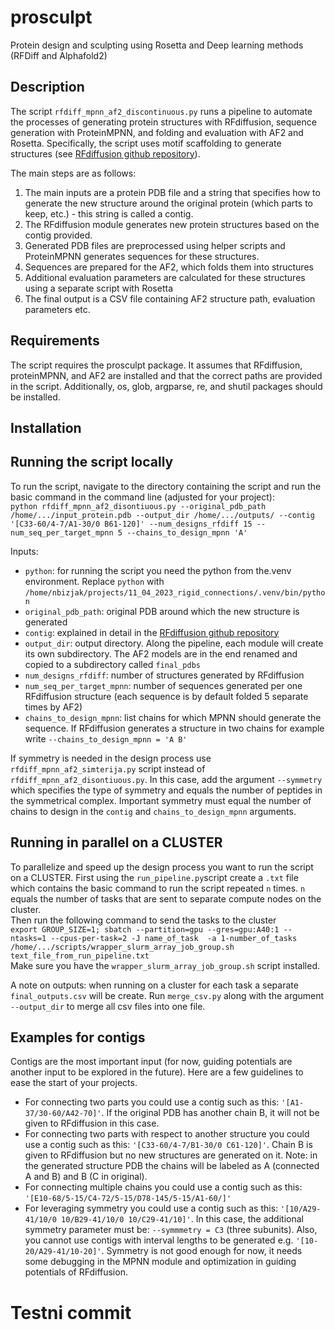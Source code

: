 # prosculpt
Protein design and sculpting using Rosetta and Deep learning methods (RFDiff and Alphafold2)
## Description 
The script `rfdiff_mpnn_af2_discontinuous.py` runs a pipeline to automate the processes of generating protein structures with RFdiffusion, sequence generation with ProteinMPNN, and folding and evaluation with AF2 and Rosetta. Specifically, the script uses motif scaffolding to generate structures (see [RFdiffusion github repository](https://github.com/RosettaCommons/RFdiffusion/blob/main/README.md])).

The main steps are as follows:
1. The main inputs are a protein PDB file and a string that specifies how to generate the new structure around the original protein (which parts to keep, etc.) - this string is called a contig. 
2. The RFdiffusion module generates new protein structures based on the contig provided.
4. Generated PDB files are preprocessed using helper scripts and ProteinMPNN generates sequences for these structures.
5. Sequences are prepared for the AF2, which folds them into structures
6. Additional evaluation parameters are calculated for these structures using a separate script with Rosetta
7. The final output is a CSV file containing AF2 structure path, evaluation parameters etc.

## Requirements  
The script requires the prosculpt package. It assumes that RFdiffusion, proteinMPNN, and AF2 are installed and that the correct paths are provided in the script. Additionally, os, glob, argparse, re, and shutil packages should be installed.  
## Installation

  
## Running the script locally
To run the script, navigate to the directory containing the script and run the basic command in the command line (adjusted for your project):  
`python rfdiff_mpnn_af2_disontiuous.py --original_pdb_path /home/.../input_protein.pdb --output_dir /home/.../outputs/ --contig '[C33-60/4-7/A1-30/0 B61-120]' --num_designs_rfdiff 15 --num_seq_per_target_mpnn 5 --chains_to_design_mpnn 'A' `

Inputs: 
- `python`: for running the script you need the python from the.venv environment. Replace `python` with `/home/nbizjak/projects/11_04_2023_rigid_connections/.venv/bin/python`
- `original_pdb_path`: original PDB around which the new structure is generated
- `contig`: explained in detail in the [RFdiffusion github repository](https://github.com/RosettaCommons/RFdiffusion/blob/main/README.md)  
- `output_dir`: output directory. Along the pipeline, each module will create its own subdirectory. The AF2 models are in the end renamed and copied to a subdirectory called `final_pdbs` 
- `num_designs_rfdiff`: number of structures generated by RFdiffusion
- `num_seq_per_target_mpnn`: number of sequences generated per one RFdiffusion structure (each sequence is by default folded 5 separate times by AF2)
- `chains_to_design_mpnn`: list chains for which MPNN should generate the sequence. If RFdiffusion generates a structure in two chains for example write `--chains_to_design_mpnn = 'A B'`

If symmetry is needed in the design process use  `rfdiff_mpnn_af2_simterija.py` script instead of `rfdiff_mpnn_af2_disontiuous.py`. In this case, add the argument `--symmetry` which specifies the type of symmetry and equals the number of peptides in the symmetrical complex. Important symmetry must equal the number of chains to design in the `contig` and `chains_to_design_mpnn` arguments.  

## Running in parallel on a CLUSTER 
To parallelize and speed up the design process you want to run the script on a CLUSTER. First using the `run_pipeline.py`script create a `.txt` file which contains the basic command to run the script repeated `n` times. `n` equals the number of tasks that are sent to separate compute nodes on the cluster.  
Then run the following command to send the tasks to the cluster  
`export GROUP_SIZE=1; sbatch --partition=gpu --gres=gpu:A40:1 --ntasks=1 --cpus-per-task=2 -J name_of_task  -a 1-number_of_tasks /home/.../scripts/wrapper_slurm_array_job_group.sh text_file_from_run_pipeline.txt`  
Make sure you have the `wrapper_slurm_array_job_group.sh` script installed.  
  
A note on outputs: when running on a cluster for each task a separate `final_outputs.csv` will be create. Run `merge_csv.py` along with the argument `--output_dir` to merge all csv files into one file.
## Examples for contigs
Contigs are the most important input (for now, guiding potentials are another input to be explored in the future). Here are a few guidelines to ease the start of your projects.
- For connecting two parts you could use a contig such as this: `'[A1-37/30-60/A42-70]'`. If the original PDB has another chain B, it will not be given to RFdiffusion in this case.
- For connecting two parts with respect to another structure you could use a contig such as this: `'[C33-60/4-7/B1-30/0 C61-120]'`. Chain B is given to RFdiffusion but no new structures are generated on it. Note: in the generated structure PDB the chains will be labeled as A (connected A and B) and B (C in original). 
- For connecting multiple chains you could use a contig such as this: `'[E10-68/5-15/C4-72/5-15/D78-145/5-15/A1-60/]' `
- For leveraging symmetry you could use a contig such as this: `'[10/A29-41/10/0 10/B29-41/10/0 10/C29-41/10]'`. In this case, the additional symmetry parameter must be: `--symmmetry = C3` (three subunits). Also, you cannot use contigs with interval lengths to be generated e.g. `'[10-20/A29-41/10-20]'`. Symmetry is not good enough for now, it needs some debugging in the MPNN module and optimization in guiding potentials of RFdiffusion.

# Testni commit




